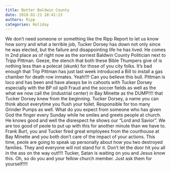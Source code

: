 ```yaml
---
title: Better Baldwin County
date: 2018-02-21 18:41:13
authors: Ripp
categories: Holiday
---
```


 We don’t need someone or something like the Ripp Report to let us know how sorry and what a terrible job, Tucker Dorsey has down not only since he was elected, but the failure and disappointing life he has lived. He comes in 2nd place as of right now as the sorriest Baldwin County Politician next to Tripp Pittman. Geeze, the stench that both these Bible Thumpers give of is nothing less than a polecat (skunk) for those of you city folks. It’s bad enough that Trip Pittman has just last week introduced a Bill to install a gas chamber for death row inmates. Yeah!!!! Can you believe this bull. Pittman is loco and has been and have always be in cahoots with Tucker Dorsey especially with the BP oil spill Fraud and the soccer fields as well as the what we now call the (industrial center) in Bay Minette as the DUMP!!!!  that Tucker Dorsey knew from the beginning. Tucker Dorsey, a name you can think about everytime you flush your toilet. Responsible for too many Grinder Pumps as well. What do you expect from someone who has given God the finger every Sunday while he smiles and greets people at church. He knows good and well the disrespect he shows our “Lord and Savior”.  We are too good of peole to put up with this for another minute than we have to. Frank Burt, you and Tucker fired great employees from the courthouse at Bay Minette and you both don’t care of the impact of your actions. This time, peole are going to speak up personally about how you two destroyed families. They and everyone will not stand for it. Don’t let the door hit you all in the ass on the way out!!!!  Tucker, Satan is waiting on you and Jesus know this. Oh, so do you and your fellow church member. Just ask them for yourself!!!!